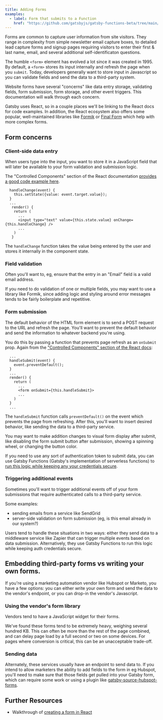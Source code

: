 ```yaml
---
title: Adding Forms
examples:
  - label: Form that submits to a Function
    href: "https://github.com/gatsbyjs/gatsby-functions-beta/tree/main/examples/basic-form"
---
```


Forms are common to capture user information from site visitors. They range in complexity from simple newsletter email capture boxes, to detailed lead capture forms and signup pages requiring visitors to enter their first & last name, email, and several additional self-identificaton questions.

The humble `<form>` element has evolved a lot since it was created in 1995. By default, a `<form>` stores its input internally and refresh the page when you `submit`. Today, developers generally want to store input in Javascript so you can validate fields and send the data to a third-party system.

Website forms have several "concerns" like data entry storage, validating fields, form submission, form storage, and other event triggers. This documentation will walk through each concern.

Gatsby uses React, so in a couple places we'll be linking to the React docs for code examples. In addition, the React ecosystem also offers some popular, well-maintained libraries like [Formik](https://github.com/jaredpalmer/formik) or [Final Form](https://github.com/final-form/react-final-form) which help with more complex forms.

## Form concerns

### Client-side data entry

When users type into the input, you want to store it in a JavaScript field that will later be available to your form validation and submission logic.

The "Controlled Components" section of the React documentation [provides a good code example here](https://reactjs.org/docs/forms.html#controlled-components).

```
  handleChange(event) {
    this.setState({value: event.target.value});
  }
  ...
   render() {
    return (
      ...
      <input type="text" value={this.state.value} onChange={this.handleChange} />
      ...
    )
   }
```

The `handleChange` function takes the value being entered by the user and stores it internally in the component state.

### Field validation

Often you'll want to, eg, ensure that the entry in an "Email" field is a valid email address.

If you need to do validation of one or multiple fields, you may want to use a library like Formik, since adding logic and styling around error messages tends to be fairly boilerplate and repetitive.

### Form submission

The default behavior of the HTML form element is to send a POST request to the URL and refresh the page. You'll want to prevent the default behavior and send the information to whatever backend you're using.

You do this by passing a function that prevents page refresh as an `onSubmit` prop. Again from the ["Controlled Components" section of the React docs](https://reactjs.org/docs/forms.html#controlled-components):

```
  ...
  handleSubmit(event) {
    event.preventDefault();
  }
  ...
  render() {
    return (
      ...
      <form onSubmit={this.handleSubmit}>
      ...
    )
  }
  ...
```

The `handleSubmit` function calls `preventDefault()` on the event which prevents the page from refreshing. After this, you'll want to insert desired behavior, like sending the data to a third-party service.

You may want to make addition changes to visual form display after submit, like disabling the form submit button after submission, showing a spinning wheel, or changing the button color.

If you need to use any sort of authentication token to submit data, you can use Gatsby Functions (Gatsby's implementation of serverless functions) to [run this logic while keeping any your credentials secure](https://www.gatsbyjs.com/docs/reference/functions/getting-started/#forms).

### Triggering additional events

Sometimes you'll want to trigger additional events off of your form submissions that require authenticated calls to a third-party service.

Some examples:

- sending emails from a service like SendGrid
- server-side validation on form submission (eg, is this email already in our system?)

Users tend to handle these situations in two ways: either they send data to a middleware service like Zapier that can trigger multiple events based on data submission. Alternatively, they use Gatsby Functions to run this logic while keeping auth credentials secure.

## Embedding third-party forms vs writing your own forms.

If you're using a marketing automation vendor like Hubspot or Marketo, you have a few options: you can either write your own form and send the data to the vendor's endpoint, or you can drop-in the vendor's Javascript.

### Using the vendor's form library

Vendors tend to have a JavaScript widget for their forms.

We've found these forms tend to be extremely heavy, weighing several hundred KB. This can often be more than the rest of the page combined, and can delay page load by a full second or two on some devices. For pages where conversion is critical, this can be an unacceptable trade-off.

### Sending data

Alternately, these services usually have an endpoint to send data to. If you intend to allow marketers the ability to add fields to the form in eg Hubspot, you'll need to make sure that those fields get pulled into your Gatsby form, which can require some work or using a plugin like [gatsby-source-hubspot-forms](https://www.gatsbyjs.com/plugins/gatsby-source-hubspot-forms).

## Further Resources

- Walkthrough of [creating a form in React](../creating-a-form-in-react)

